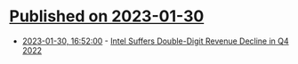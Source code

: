 # [Published on 2023-01-30](index.md)

* [2023-01-30, 16:52:00](https://soylentnews.org/article.pl?sid=23/01/29/1644221&from=rss) - [Intel Suffers Double-Digit Revenue Decline in Q4 2022](https://soylentnews.org/article.pl?sid=23/01/29/1644221&from=rss)
